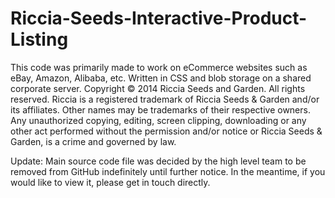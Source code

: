 # Riccia-Seeds-Interactive-Product-Listing
This code was primarily made to work on eCommerce websites such as eBay, Amazon, Alibaba, etc.
Written in CSS and blob storage on a shared corporate server.
Copyright © 2014 Riccia Seeds and Garden. All rights reserved.
Riccia is a registered trademark of Riccia Seeds & Garden and/or its affiliates.
Other names may be trademarks of their respective owners.
Any unauthorized copying, editing, screen clipping, downloading or any other act performed without the permission and/or notice or Riccia Seeds & Garden, is a crime and governed by law. 

Update: Main source code file was decided by the high level team to be removed from GitHub indefinitely until further notice. In the meantime, if you would like to view it, please get in touch directly.
